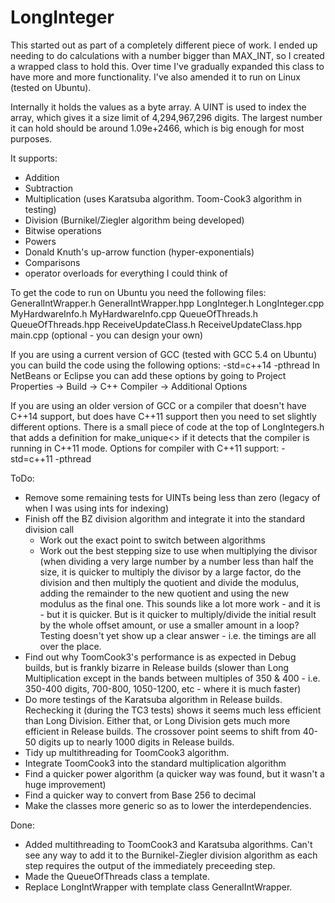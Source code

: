 # LongInteger

This started out as part of a completely different piece of work. I ended up needing to do calculations with a number bigger than MAX_INT,
so I created a wrapped class to hold this.
Over time I've gradually expanded this class to have more and more functionality. I've also amended it to run on Linux (tested on Ubuntu).

Internally it holds the values as a byte array. A UINT is used to index the array, which gives it a size limit of 4,294,967,296 digits. The largest number it can hold should be around 1.09e+2466, which is big enough for most purposes.

It supports:
- Addition
- Subtraction
- Multiplication (uses Karatsuba algorithm. Toom-Cook3 algorithm in testing)
- Division (Burnikel/Ziegler algorithm being developed)
- Bitwise operations
- Powers
- Donald Knuth's up-arrow function (hyper-exponentials)
- Comparisons
- operator overloads for everything I could think of

To get the code to run on Ubuntu you need the following files:
GeneralIntWrapper.h
GeneralIntWrapper.hpp
LongInteger.h
LongInteger.cpp
MyHardwareInfo.h
MyHardwareInfo.cpp
QueueOfThreads.h
QueueOfThreads.hpp
ReceiveUpdateClass.h
ReceiveUpdateClass.hpp
main.cpp (optional - you can design your own)


If you are using a current version of GCC (tested with GCC 5.4 on Ubuntu) you can build the code using the following options:
-std=c++14 -pthread
In NetBeans or Eclipse you can add these options by going to Project Properties -> Build -> C++ Compiler -> Additional Options

If you are using an older version of GCC or a compiler that doesn't have C++14 support, but does have C++11 support then you need to set slightly different options. There is a small piece of code at the top of LongIntegers.h that adds a definition for make_unique<> if it detects that the compiler is running in C++11 mode.
Options for compiler with C++11 support:
-std=c++11 -pthread

ToDo:
- Remove some remaining tests for UINTs being less than zero (legacy of when I was using ints for indexing)
- Finish off the BZ division algorithm and integrate it into the standard division call
    - Work out the exact point to switch between algorithms
    - Work out the best stepping size to use when multiplying the divisor (when dividing a very large number by a number less than half
    the size, it is quicker to multiply the divisor by a large factor, do the division and then multiply the quotient and divide the
    modulus, adding the remainder to the new quotient and using the new modulus as the final one. This sounds like a lot more work - and
    it is - but it is quicker. But is it quicker to multiply/divide the initial result by the whole offset amount, or use a smaller amount
    in a loop? Testing doesn't yet show up a clear answer - i.e. the timings are all over the place.
- Find out why ToomCook3's performance is as expected in Debug builds, but is frankly bizarre in Release builds (slower than Long
Multiplication except in the bands between multiples of 350 & 400 - i.e. 350-400 digits, 700-800, 1050-1200, etc - where it is much
faster)
- Do more testings of the Karatsuba algorithm in Release builds. Rechecking it (during the TC3 tests) shows it seems much less efficient than Long Division. Either that, or Long Division gets much more efficient in Release builds. The crossover point seems to shift from 40-50 digits up to nearly 1000 digits in Release builds.
- Tidy up multithreading for ToomCook3 algorithm.
- Integrate ToomCook3 into the standard multiplication algorithm
- Find a quicker power algorithm (a quicker way was found, but it wasn't a huge improvement)
- Find a quicker way to convert from Base 256 to decimal
- Make the classes more generic so as to lower the interdependencies.

Done:
- Added multithreading to ToomCook3 and Karatsuba algorithms. Can't see any way to add it to the Burnikel-Ziegler division algorithm as each step requires the output of the immediately preceeding step.
- Made the QueueOfThreads class a template.
- Replace LongIntWrapper with template class GeneralIntWrapper.
